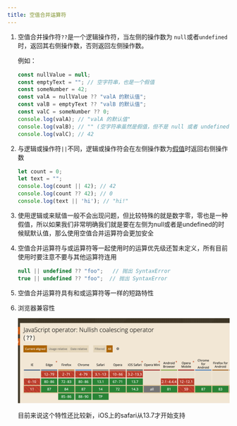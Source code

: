 ```yaml
---
title: 空值合并运算符
---
```

1. 空值合并操作符`??`是一个逻辑操作符，当左侧的操作数为 `null`或者`undefined`时，返回其右侧操作数，否则返回左侧操作数。

   例如：

   ```javascript
   const nullValue = null;
   const emptyText = ""; // 空字符串，也是一个假值
   const someNumber = 42;
   const valA = nullValue ?? "valA 的默认值";
   const valB = emptyText ?? "valB 的默认值";
   const valC = someNumber ?? 0; 
   console.log(valA); // "valA 的默认值"
   console.log(valB); // "" (空字符串虽然是假值，但不是 null 或者 undefined)
   console.log(valC); // 42
   ```

2. 与逻辑或操作符`||`不同，逻辑或操作符会在左侧操作数为[假值](https://developer.mozilla.org/zh-CN/docs/Glossary/Falsy)时返回右侧操作数
   ```javascript
   let count = 0;
   let text = "";
   console.log(count || 42); // 42
   console.log(count ?? 42); // 0
   console.log(text || 'hi'); // "hi!"
   ```

3. 使用逻辑或来赋值一般不会出现问题，但比较特殊的就是数字零，零也是一种假值，所以如果我们非常明确我们就是要在左侧为null或者是undefined的时候赋默认值，那么使用空值合并运算符会更加安全 

4. 空值合并运算符与或运算符等一起使用时的运算优先级还暂未定义，所有目前使用时要注意不要与其他运算符连用

   ```javascript
   null || undefined ?? "foo";   // 抛出 SyntaxError
   true || undefined ?? "foo";  // 抛出 SyntaxError
   ```

5. 空值合并运算符具有和或运算符等一样的短路特性

6. 浏览器兼容性
   
   ![canIUse](./image/img1.png)
   
   目前来说这个特性还比较新，iOS上的safari从13.7才开始支持
